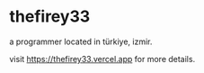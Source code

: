 # thefirey33
a programmer located in türkiye, izmir.

visit <https://thefirey33.vercel.app> for more details.
